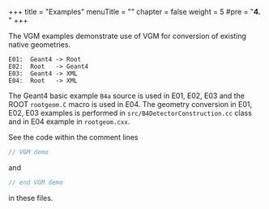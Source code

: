 +++
title = "Examples"
menuTitle = ""
chapter = false
weight = 5
#pre = "<b>4. </b>"
+++


The VGM examples demonstrate use of VGM for conversion
of existing native geometries.
 
    E01:  Geant4 -> Root
    E02:  Root   -> Geant4
    E03:  Geant4 -> XML 
    E04:  Root   -> XML 
 
The Geant4 basic example `B4a` source is used in E01, E02, E03 and the
ROOT `rootgeom.C` macro is used in E04. The geometry conversion 
in E01, E02, E03 examples is performed in `src/B4DetectorConstruction.cc` class
and in E04 example in `rootgeom.cxx`.
 
See the code within the comment lines

```c++
// VGM demo
```
and

```c++
// end VGM demo
```
in these files.
